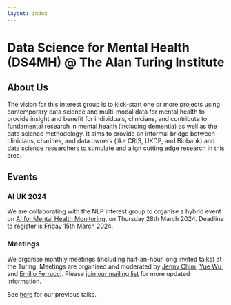 ```yaml
---
layout: index
---
```


# Data Science for Mental Health (DS4MH) @ The Alan Turing Institute


## About Us

The vision for this interest group is to kick-start one or more projects using contemporary data science and multi-modal data for mental health to provide insight and benefit for individuals, clinicians, and contribute to fundamental research in mental health (including dementia) as well as the data science methodology. It aims to provide an informal bridge between clinicians, charities, and data owners (like CRIS, UKDP, and Biobank) and data science researchers to stimulate and align cutting edge research in this area.


## Events
### AI UK 2024
We are collaborating with the NLP interest group to organise a hybrid event on [AI for Mental Health Monitoring](/aiuk2024.html), on Thursday 28th March 2024. Deadline to register is Friday 15th March 2024. 
### Meetings
We organise monthly meetings (including half-an-hour long invited talks) at the Turing. Meetings are organised and moderated by [Jenny Chim](https://j-chim.github.io/), [Yue Wu](https://datasig.ac.uk/people/yue-wu), and [Emilio Ferrucci](https://people.maths.ox.ac.uk/rossiferrucc/). Please [join our mailing list](https://forms.office.com/e/N0SaJbSnek) for more updated information.

See [here](/meetings.html) for our previous talks.